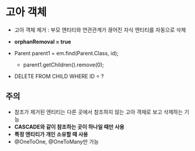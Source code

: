 # 고아 객체
- 고아 객체 제거 : 부모 엔티티와 연관관계가 끊어진 자식 엔티티를 자동으로 삭제
- __orphanRemoval = true__
- Parent parent1 = em.find(Parent.Class, id);
    - parent1.getChildren().remove(0);

- DELETE FROM CHILD WHERE ID = ?    

## 주의

- 참조가 제거된 엔티티는 다른 곳에서 참조하지 않는 고아 객체로 보고 삭제하는 기능
- __CASCADE와 같이 참조하는 곳이 하나일 때만 사용__
- __특정 엔티티가 개인 소유할 때 사용__
- @OneToOne, @OneToMany만 가능

